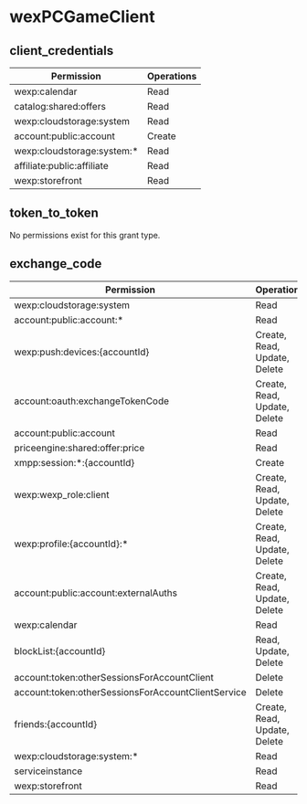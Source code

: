 # wexPCGameClient

## client_credentials
| Permission | Operations |
| - | - |
| wexp:calendar | Read |
| catalog:shared:offers | Read |
| wexp:cloudstorage:system | Read |
| account:public:account | Create |
| wexp:cloudstorage:system:* | Read |
| affiliate:public:affiliate | Read |
| wexp:storefront | Read |

## token_to_token
No permissions exist for this grant type.

## exchange_code
| Permission | Operations |
| - | - |
| wexp:cloudstorage:system | Read |
| account:public:account:* | Read |
| wexp:push:devices:{accountId} | Create, Read, Update, Delete |
| account:oauth:exchangeTokenCode | Create, Read, Update, Delete |
| account:public:account | Read |
| priceengine:shared:offer:price | Read |
| xmpp:session:*:{accountId} | Create |
| wexp:wexp_role:client | Create, Read, Update, Delete |
| wexp:profile:{accountId}:* | Create, Read, Update, Delete |
| account:public:account:externalAuths | Create, Read, Update, Delete |
| wexp:calendar | Read |
| blockList:{accountId} | Read, Update, Delete |
| account:token:otherSessionsForAccountClient | Delete |
| account:token:otherSessionsForAccountClientService | Delete |
| friends:{accountId} | Create, Read, Update, Delete |
| wexp:cloudstorage:system:* | Read |
| serviceinstance | Read |
| wexp:storefront | Read |